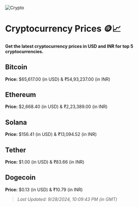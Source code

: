 
![Crypto](https://www.techguide.com.au/wp-content/uploads/2020/11/crypto3.jpeg)

# Cryptocurrency Prices 🪙📈

#### Get the latest cryptocurrency prices in USD and INR for top 5 cryptocurrencies.

## Bitcoin

**Price:** $65,617.00 (in USD) & ₹54,93,237.00 (in INR)

## Ethereum

**Price:** $2,668.40 (in USD) & ₹2,23,389.00 (in INR)

## Solana

**Price:** $156.41 (in USD) & ₹13,094.52 (in INR)

## Tether

**Price:** $1.00 (in USD) & ₹83.66 (in INR)

## Dogecoin

**Price:** $0.13 (in USD) & ₹10.79 (in INR)

> _Last Updated: 9/28/2024, 10:09:43 PM (in GMT)_
